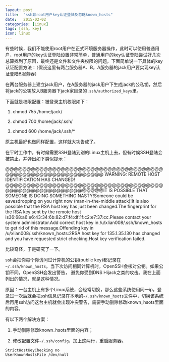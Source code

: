 ```yaml
---
layout: post
title:  "ssh非root用户key认证登陆及忽略known_hosts"
date:   2015-02-02
categories: [Linux]
tags: [ssh, key]
icon: linux
---
```


有些时候，我们不能使用root用户在正式环境服务器操作，此时可以使用普通用户，root用户的key认证登陆设置非常简单，普通用户的key认证登陆尝试好几次总算找到了原因，最终还是文件和文件夹权限的问题，下面简单说一下具体的key认证配置方法：（假设这里有两台服务器A、B，A服务器的jack用户要实现key认证登陆B服务器）

在两台服务器上建立jack用户，在A服务器的jack用户下生成jack的公私钥，然后将jack的公钥放入B服务器下jack家目录的`.ssh/authorized_keys`里。

下面就是权限配置：被登录主机权限如下：

1. chmod 755 /home/jack/

2. chmod 700 /home/jack/.ssh/

3. chmod 600 /home/jack/.ssh/*

原主机最好也做同样配置，这样就大功告成了。

在平时工作中，有时候需要SSH登陆到别的Linux主机上去，但有时候SSH登陆会被禁止，并弹出如下类似提示：

@@@@@@@@@@@@@@@@@@@@@@@@@@@@@@@@@@@@@@@@@@@@@@@@@@@@@@@@@@@@ WARNING: REMOTE HOST IDENTIFICATION HAS CHANGED! @@@@@@@@@@@@@@@@@@@@@@@@@@@@@@@@@@@@@@@@@@@@@@@@@@@@@@@@@@@@IT IS POSSIBLE THAT SOMEONE IS DOING SOMETHING NASTY!Someone could be eavesdropping on you right now (man-in-the-middle attack)!It is also possible that the RSA host key has just been changed.The fingerprint for the RSA key sent by the remote host is36:68:a6:e6:43:34:6b:82:d7:f4:df:1f:c2:e7:37:cc.Please contact your system administrator.Add correct host key in /u/xlian008/.ssh/known_hosts to get rid of this message.Offending key in /u/xlian008/.ssh/known_hosts:2RSA host key for 135.1.35.130 has changed and you have requested strict checking.Host key verification failed.

比较奇怪，于是研究了一下。

ssh会把你每个你访问过计算机的公钥(public key)都记录在`~/.ssh/known_hosts`。当下次访问相同计算机时，OpenSSH会核对公钥。如果公钥不同，OpenSSH会发出警告， 避免你受到DNS Hijack之类的攻击。我在上面列出的情况，就是这种情况。

原因：一台主机上有多个Linux系统，会经常切换，那么这些系统使用同一ip，登录过一次后就会把ssh信息记录在本地的`~/.ssh/known_hsots`文件中，切换该系统后再用ssh访问这台主机就会出现冲突警告，需要手动删除修改known_hsots里面的内容。

有以下两个解决方案：

1. 手动删除修改known_hsots里面的内容；

2. 修改配置文件`~/.ssh/config`，加上这两行，重启服务器。

```
StrictHostKeyChecking no
UserKnownHostsFile /dev/null
```
